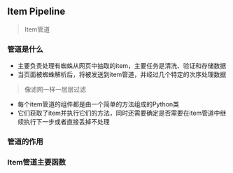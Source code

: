 ## Item Pipeline
> Item管道
### 管道是什么
* 主要负责处理有蜘蛛从网页中抽取的item，主要任务是清洗、验证和存储数据
* 当页面被蜘蛛解析后，将被发送到item管道，并经过几个特定的次序处理数据
> 像滤网一样一层层过滤
* 每个item管道的组件都是由一个简单的方法组成的Python类
* 它们获取了item并执行它们的方法，同时还需要确定是否需要在item管道中继续执行下一步或者直接丢掉不处理
### 管道的作用
### Item管道主要函数

